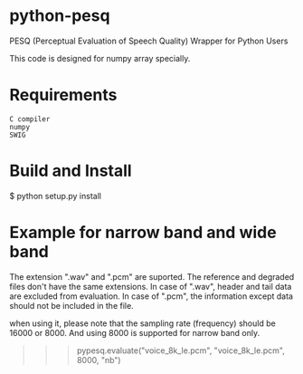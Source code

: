 # python-pesq

PESQ (Perceptual Evaluation of Speech Quality) Wrapper for Python Users

This code is designed for numpy array specially.

# Requirements

    C compiler
    numpy
    SWIG

# Build and Install
$ python setup.py install

# Example for narrow band and wide band
The extension ".wav" and ".pcm" are suported. The reference and degraded files don't have the same extensions.
In case of ".wav", header and tail data are excluded from evaluation.
In case of ".pcm", the information except data should not be included in the file.

when using it, please note that the sampling rate (frequency) should be 16000 or 8000. 
And using 8000 is supported for narrow band only.

>>> pypesq.evaluate("voice_8k_le.pcm", "voice_8k_le.pcm", 8000, "nb")

